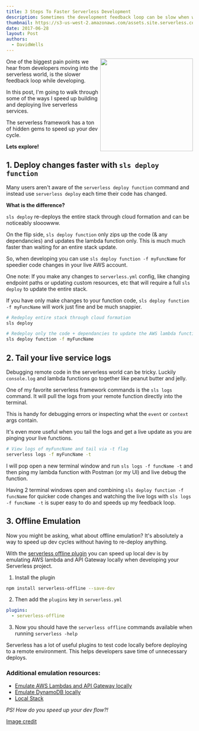 ```yaml
---
title: 3 Steps To Faster Serverless Development 
description: Sometimes the development feedback loop can be slow when working with serverless functions. This posts walks through some quick tips I use to speed things up
thumbnail: https://s3-us-west-2.amazonaws.com/assets.site.serverless.com/blog/sls-speed.jpg
date: 2017-06-28
layout: Post
authors:
  - DavidWells
---
```


<img align="right" width="250" height="250" src="https://s3-us-west-2.amazonaws.com/assets.site.serverless.com/blog/sls-speed.jpg">

One of the biggest pain points we hear from developers moving into the serverless world, is the slower feedback loop while developing.

In this post, I'm going to walk through some of the ways I speed up building and deploying live serverless services.

The serverless framework has a ton of hidden gems to speed up your dev cycle.

**Lets explore!**

## 1. Deploy changes faster with `sls deploy function`

Many users aren't aware of the `serverless deploy function` command and instead use `serverless deploy` each time their code has changed.

**What is the difference?**

`sls deploy` re-deploys the entire stack through cloud formation and can be noticeably slooowww.

On the flip side, `sls deploy function` only zips up the code (& any dependancies) and updates the lambda function only. This is much much faster than waiting for an entire stack update.

So, when developing you can use `sls deploy function -f myFuncName` for speedier code changes in your live AWS account.

One note: If you make any changes to `serverless.yml` config, like changing endpoint paths or updating custom resources, etc that will require a full `sls deploy` to update the entire stack.

If you have only make changes to your function code, `sls deploy function -f myFuncName` will work just fine and be much snappier.

```bash
# Redeploy entire stack through cloud formation
sls deploy

# Redeploy only the code + dependancies to update the AWS lambda function
sls deploy function -f myFuncName
```

## 2. Tail your live service logs

Debugging remote code in the serverless world can be tricky. Luckily `console.log` and lambda functions go together like peanut butter and jelly.

One of my favorite serverless framework commands is the `sls logs` command. It will pull the logs from your remote function directly into the terminal.

This is handy for debugging errors or inspecting what the `event` or `context` args contain.

It's even more useful when you tail the logs and get a live update as you are pinging your live functions.

```bash
# View logs of myFuncName and tail via -t flag
serverless logs -f myFuncName -t
```

I will pop open a new terminal window and run `sls logs -f funcName -t` and then ping my lambda function with Postman (or my UI) and live debug the function.

Having 2 terminal windows open and combining `sls deploy function -f funcName` for quicker code changes and watching the live logs with `sls logs -f funcName -t` is super easy to do and speeds up my feedback loop.

## 3. Offline Emulation

Now you might be asking, what about offline emulation? It's absolutely a way to speed up dev cycles without having to re-deploy anything.  

With the [serverless offline plugin](https://github.com/dherault/serverless-offline) you can speed up local dev is by emulating AWS lambda and API Gateway locally when developing your Serverless project.

1. Install the plugin

  ```bash
  npm install serverless-offline --save-dev
  ```

2. Then add the `plugins` key in `serverless.yml`

  ```yml
  plugins:
    - serverless-offline
  ```

3.  Now you should have the `serverless offline` commands available when running `serverless -help`

Serverless has a lot of useful plugins to test code locally before deploying to a remote environment. This helps developers save time of unnecessary deploys.

### Additional emulation resources:

- [Emulate AWS Lambdas and API Gateway locally](https://github.com/dherault/serverless-offline)
- [Emulate DynamoDB locally](https://www.npmjs.com/package/serverless-dynamodb-local)
- [Local Stack](https://github.com/atlassian/localstack)

_PS! How do you speed up your dev flow?!_

[Image credit](https://unsplash.com/search/faste?photo=WR-ifjFy4CI)
